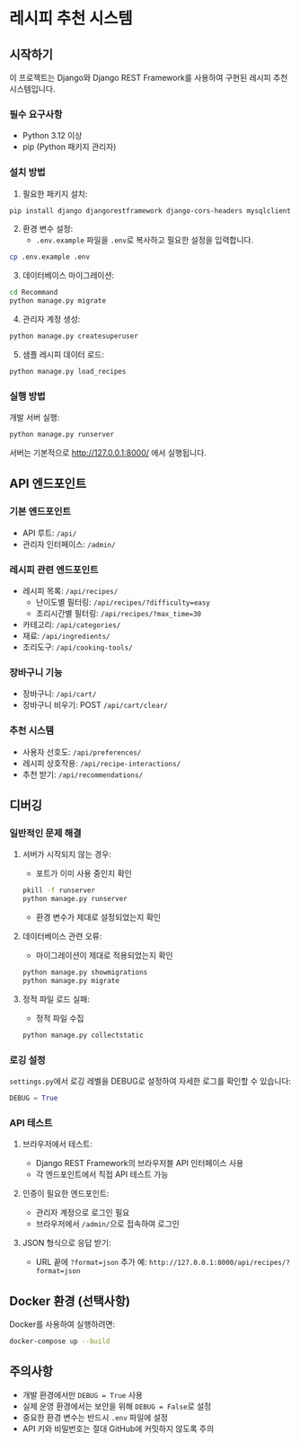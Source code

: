 # 레시피 추천 시스템

## 시작하기

이 프로젝트는 Django와 Django REST Framework를 사용하여 구현된 레시피 추천 시스템입니다.

### 필수 요구사항

- Python 3.12 이상
- pip (Python 패키지 관리자)

### 설치 방법

1. 필요한 패키지 설치:
```bash
pip install django djangorestframework django-cors-headers mysqlclient python-dotenv Pillow
```

2. 환경 변수 설정:
   - `.env.example` 파일을 `.env`로 복사하고 필요한 설정을 입력합니다.
```bash
cp .env.example .env
```

3. 데이터베이스 마이그레이션:
```bash
cd Recommand
python manage.py migrate
```

4. 관리자 계정 생성:
```bash
python manage.py createsuperuser
```

5. 샘플 레시피 데이터 로드:
```bash
python manage.py load_recipes
```

### 실행 방법

개발 서버 실행:
```bash
python manage.py runserver
```

서버는 기본적으로 http://127.0.0.1:8000/ 에서 실행됩니다.

## API 엔드포인트

### 기본 엔드포인트
- API 루트: `/api/`
- 관리자 인터페이스: `/admin/`

### 레시피 관련 엔드포인트
- 레시피 목록: `/api/recipes/`
  - 난이도별 필터링: `/api/recipes/?difficulty=easy`
  - 조리시간별 필터링: `/api/recipes/?max_time=30`
- 카테고리: `/api/categories/`
- 재료: `/api/ingredients/`
- 조리도구: `/api/cooking-tools/`

### 장바구니 기능
- 장바구니: `/api/cart/`
- 장바구니 비우기: POST `/api/cart/clear/`

### 추천 시스템
- 사용자 선호도: `/api/preferences/`
- 레시피 상호작용: `/api/recipe-interactions/`
- 추천 받기: `/api/recommendations/`

## 디버깅

### 일반적인 문제 해결

1. 서버가 시작되지 않는 경우:
   - 포트가 이미 사용 중인지 확인
   ```bash
   pkill -f runserver
   python manage.py runserver
   ```
   - 환경 변수가 제대로 설정되었는지 확인

2. 데이터베이스 관련 오류:
   - 마이그레이션이 제대로 적용되었는지 확인
   ```bash
   python manage.py showmigrations
   python manage.py migrate
   ```

3. 정적 파일 로드 실패:
   - 정적 파일 수집
   ```bash
   python manage.py collectstatic
   ```

### 로깅 설정

`settings.py`에서 로깅 레벨을 DEBUG로 설정하여 자세한 로그를 확인할 수 있습니다:

```python
DEBUG = True
```

### API 테스트

1. 브라우저에서 테스트:
   - Django REST Framework의 브라우저블 API 인터페이스 사용
   - 각 엔드포인트에서 직접 API 테스트 가능

2. 인증이 필요한 엔드포인트:
   - 관리자 계정으로 로그인 필요
   - 브라우저에서 `/admin/`으로 접속하여 로그인

3. JSON 형식으로 응답 받기:
   - URL 끝에 `?format=json` 추가
   예: `http://127.0.0.1:8000/api/recipes/?format=json`

## Docker 환경 (선택사항)

Docker를 사용하여 실행하려면:

```bash
docker-compose up --build
```

## 주의사항

- 개발 환경에서만 `DEBUG = True` 사용
- 실제 운영 환경에서는 보안을 위해 `DEBUG = False`로 설정
- 중요한 환경 변수는 반드시 `.env` 파일에 설정
- API 키와 비밀번호는 절대 GitHub에 커밋하지 않도록 주의
